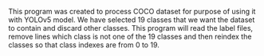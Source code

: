 This program was created to process COCO dataset for purpose of using it with YOLOv5 model.
We have selected 19 classes that we want the dataset to contain and discard other classes.
This program will read the label files, remove lines which class is not one of the 19 classes and then
reindex the classes so that class indexes are from 0 to 19.
